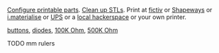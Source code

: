 [Configure printable parts](http://openjscad.org/#https://raw.githubusercontent.com/benshayden/github/master/keyboard/keyboard.jscad). [Clean up STLs](https://netfabb.azurewebsites.net/). Print at [fictiv](https://www.fictiv.com/) or [Shapeways](http://www.shapeways.com/) or [i.materialise](http://i.materialise.com/) or [UPS](http://www.theupsstore.com/small-business-solutions/Pages/3d-printing-locations.aspx) or a [local hackerspace](http://hackerspaces.org/wiki/List_of_Hacker_Spaces) or your own printer.

[buttons](http://www.digikey.com/product-detail/en/EVQ-QJJ05Q/P8029SCT-ND/165317), [diodes](http://www.digikey.com/product-detail/en/1N914BTR/1N914BCT-ND/458919), [100K Ohm](http://www.digikey.com/product-detail/en/CFM12JT100K/S100KHCT-ND/2617545), [500K Ohm](http://www.digikey.com/product-detail/en/CFM12JT510K/S510KHCT-ND/2617424)

TODO mm rulers
